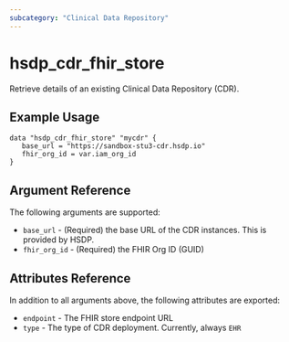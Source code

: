 ```yaml
---
subcategory: "Clinical Data Repository"
---
```


# hsdp_cdr_fhir_store

Retrieve details of an existing Clinical Data Repository (CDR).

## Example Usage

```hcl
data "hsdp_cdr_fhir_store" "mycdr" {
   base_url = "https://sandbox-stu3-cdr.hsdp.io"
   fhir_org_id = var.iam_org_id
}
```

## Argument Reference

The following arguments are supported:

* `base_url` - (Required) the base URL of the CDR instances. This is provided by HSDP.
* `fhir_org_id` - (Required) the FHIR Org ID (GUID)

## Attributes Reference

In addition to all arguments above, the following attributes are exported:

* `endpoint` - The FHIR store endpoint URL
* `type` - The type of CDR deployment. Currently, always `EHR`

